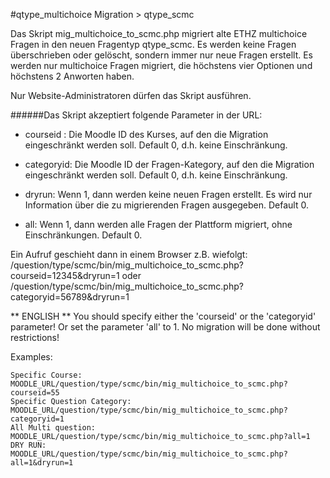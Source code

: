 ﻿
#qtype_multichoice Migration > qtype_scmc

Das Skript mig_multichoice_to_scmc.php migriert alte ETHZ multichoice Fragen in
den neuen Fragentyp qtype_scmc. Es werden keine Fragen überschrieben
oder gelöscht, sondern immer nur neue Fragen erstellt. Es werden nur
multichoice Fragen migriert, die höchstens vier Optionen und höchstens 2
Anworten haben.

Nur Website-Administratoren dürfen das Skript ausführen. 

######Das Skript akzeptiert folgende Parameter in der URL:

 - courseid : Die Moodle ID des Kurses, auf den die Migration
   eingeschränkt werden soll. Default 0, d.h. keine Einschränkung.

 - categoryid: Die Moodle ID der Fragen-Kategory, auf den die Migration
   eingeschränkt werden soll. Default 0, d.h. keine Einschränkung.

 - dryrun: Wenn 1, dann werden keine neuen Fragen erstellt. Es wird nur
   Information über die zu migrierenden Fragen ausgegeben. Default 0.

 - all: Wenn 1, dann werden alle Fragen der Plattform migriert, ohne
   Einschränkungen.  Default 0.

Ein Aufruf geschieht dann in einem Browser z.B. wiefolgt:
   <URL zum Moodle>/question/type/scmc/bin/mig_multichoice_to_scmc.php?courseid=12345&dryrun=1
oder 
   <URL zum Moodle>/question/type/scmc/bin/mig_multichoice_to_scmc.php?categoryid=56789&dryrun=1

** ENGLISH **
You should specify either the 'courseid' or the 'categoryid' parameter!
Or set the parameter 'all' to 1. No migration will be done without restrictions!


Examples:

    Specific Course: MOODLE_URL/question/type/scmc/bin/mig_multichoice_to_scmc.php?courseid=55
    Specific Question Category: MOODLE_URL/question/type/scmc/bin/mig_multichoice_to_scmc.php?categoryid=1
    All Multi question: MOODLE_URL/question/type/scmc/bin/mig_multichoice_to_scmc.php?all=1
    DRY RUN: MOODLE_URL/question/type/scmc/bin/mig_multichoice_to_scmc.php?all=1&dryrun=1
